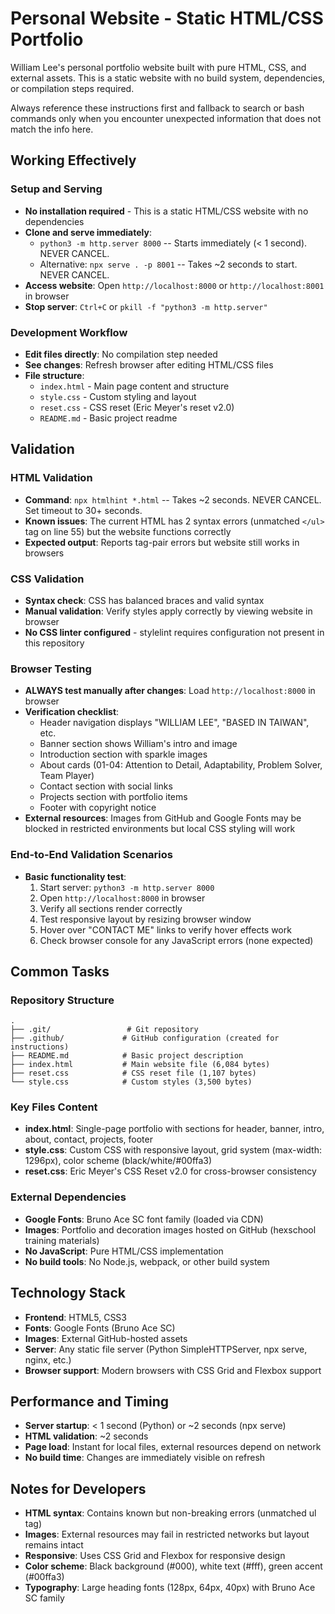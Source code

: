 # Personal Website - Static HTML/CSS Portfolio

William Lee's personal portfolio website built with pure HTML, CSS, and external assets. This is a static website with no build system, dependencies, or compilation steps required.

Always reference these instructions first and fallback to search or bash commands only when you encounter unexpected information that does not match the info here.

## Working Effectively

### Setup and Serving
- **No installation required** - This is a static HTML/CSS website with no dependencies
- **Clone and serve immediately**:
  - `python3 -m http.server 8000` -- Starts immediately (< 1 second). NEVER CANCEL.
  - Alternative: `npx serve . -p 8001` -- Takes ~2 seconds to start. NEVER CANCEL.
- **Access website**: Open `http://localhost:8000` or `http://localhost:8001` in browser
- **Stop server**: `Ctrl+C` or `pkill -f "python3 -m http.server"`

### Development Workflow
- **Edit files directly**: No compilation step needed
- **See changes**: Refresh browser after editing HTML/CSS files
- **File structure**:
  - `index.html` - Main page content and structure
  - `style.css` - Custom styling and layout
  - `reset.css` - CSS reset (Eric Meyer's reset v2.0)
  - `README.md` - Basic project readme

## Validation

### HTML Validation
- **Command**: `npx htmlhint *.html` -- Takes ~2 seconds. NEVER CANCEL. Set timeout to 30+ seconds.
- **Known issues**: The current HTML has 2 syntax errors (unmatched `</ul>` tag on line 55) but the website functions correctly
- **Expected output**: Reports tag-pair errors but website still works in browsers

### CSS Validation  
- **Syntax check**: CSS has balanced braces and valid syntax
- **Manual validation**: Verify styles apply correctly by viewing website in browser
- **No CSS linter configured** - stylelint requires configuration not present in this repository

### Browser Testing
- **ALWAYS test manually after changes**: Load `http://localhost:8000` in browser
- **Verification checklist**:
  - Header navigation displays "WILLIAM LEE", "BASED IN TAIWAN", etc.
  - Banner section shows William's intro and image
  - Introduction section with sparkle images
  - About cards (01-04: Attention to Detail, Adaptability, Problem Solver, Team Player)
  - Contact section with social links
  - Projects section with portfolio items
  - Footer with copyright notice
- **External resources**: Images from GitHub and Google Fonts may be blocked in restricted environments but local CSS styling will work

### End-to-End Validation Scenarios
- **Basic functionality test**:
  1. Start server: `python3 -m http.server 8000`
  2. Open `http://localhost:8000` in browser
  3. Verify all sections render correctly
  4. Test responsive layout by resizing browser window
  5. Hover over "CONTACT ME" links to verify hover effects work
  6. Check browser console for any JavaScript errors (none expected)

## Common Tasks

### Repository Structure
```
.
├── .git/                 # Git repository
├── .github/             # GitHub configuration (created for instructions)
├── README.md            # Basic project description
├── index.html           # Main website file (6,084 bytes)
├── reset.css            # CSS reset file (1,107 bytes)
└── style.css            # Custom styles (3,500 bytes)
```

### Key Files Content
- **index.html**: Single-page portfolio with sections for header, banner, intro, about, contact, projects, footer
- **style.css**: Custom CSS with responsive layout, grid system (max-width: 1296px), color scheme (black/white/#00ffa3)
- **reset.css**: Eric Meyer's CSS Reset v2.0 for cross-browser consistency

### External Dependencies
- **Google Fonts**: Bruno Ace SC font family (loaded via CDN)
- **Images**: Portfolio and decoration images hosted on GitHub (hexschool training materials)
- **No JavaScript**: Pure HTML/CSS implementation
- **No build tools**: No Node.js, webpack, or other build system

## Technology Stack
- **Frontend**: HTML5, CSS3
- **Fonts**: Google Fonts (Bruno Ace SC)
- **Images**: External GitHub-hosted assets
- **Server**: Any static file server (Python SimpleHTTPServer, npx serve, nginx, etc.)
- **Browser support**: Modern browsers with CSS Grid and Flexbox support

## Performance and Timing
- **Server startup**: < 1 second (Python) or ~2 seconds (npx serve)
- **HTML validation**: ~2 seconds
- **Page load**: Instant for local files, external resources depend on network
- **No build time**: Changes are immediately visible on refresh

## Notes for Developers
- **HTML syntax**: Contains known but non-breaking errors (unmatched ul tag)
- **Images**: External resources may fail in restricted networks but layout remains intact
- **Responsive**: Uses CSS Grid and Flexbox for responsive design
- **Color scheme**: Black background (#000), white text (#fff), green accent (#00ffa3)
- **Typography**: Large heading fonts (128px, 64px, 40px) with Bruno Ace SC family